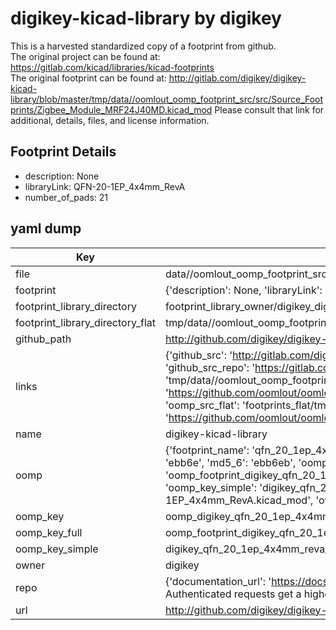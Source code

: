 # digikey-kicad-library by digikey  
This is a harvested standardized copy of a footprint from github.  
The original project can be found at:  
https://gitlab.com/kicad/libraries/kicad-footprints  
The original footprint can be found at:
http://gitlab.com/digikey/digikey-kicad-library/blob/master/tmp/data//oomlout_oomp_footprint_src/src/Source_Footprints/Zigbee_Module_MRF24J40MD.kicad_mod
Please consult that link for additional, details, files, and license information.  
## Footprint Details
* description: None  
* libraryLink: QFN-20-1EP_4x4mm_RevA  
* number_of_pads: 21  
## yaml dump  
| Key | Value |  
| --- | --- |  
| file | data//oomlout_oomp_footprint_src/digikey-kicad-library/src/Source_Footprints/QFN-20-1EP_4x4mm_RevA.kicad_mod |  
| footprint | {'description': None, 'libraryLink': 'QFN-20-1EP_4x4mm_RevA', 'number_of_pads': 21} |  
| footprint_library_directory | footprint_library_owner/digikey_digikey-kicad-library |  
| footprint_library_directory_flat | tmp/data//oomlout_oomp_footprint_src/footprints_flat/digikey_qfn_20_1ep_4x4mm_reva_qfn_20_1ep_4x4mm_reva/working |  
| github_path | http://github.com/digikey/digikey-kicad-library/blob/master/tmp/data//oomlout_oomp_footprint_src/src/Source_Footprints/QFN-20-1EP_4x4mm_RevA.kicad_mod |  
| links | {'github_src': 'http://gitlab.com/digikey/digikey-kicad-library/blob/master/tmp/data//oomlout_oomp_footprint_src/src/Source_Footprints/Zigbee_Module_MRF24J40MD.kicad_mod', 'github_src_repo': 'https://gitlab.com/kicad/libraries/kicad-footprints', 'oomp_bot': 'tmp/data//oomlout_oomp_footprint_src/footprints/digikey_qfn_20_1ep_4x4mm_reva_qfn_20_1ep_4x4mm_reva/working', 'oomp_bot_github': 'https://github.com/oomlout/oomlout_oomp_footprint_bot/tree/main/tmp/data//oomlout_oomp_footprint_src/footprints/digikey_qfn_20_1ep_4x4mm_reva_qfn_20_1ep_4x4mm_reva/working', 'oomp_src_flat': 'footprints_flat/tmp/data//oomlout_oomp_footprint_src/footprints_flat/digikey_qfn_20_1ep_4x4mm_reva_qfn_20_1ep_4x4mm_reva/working', 'oomp_src_flat_github': 'https://github.com/oomlout/oomlout_oomp_footprint_src/tree/main/tmp/data//oomlout_oomp_footprint_src/footprints_flat/digikey_qfn_20_1ep_4x4mm_reva_qfn_20_1ep_4x4mm_reva/working'} |  
| name | digikey-kicad-library |  
| oomp | {'footprint_name': 'qfn_20_1ep_4x4mm_reva', 'library_name': 'qfn_20_1ep_4x4mm_reva_kicad_mod', 'md5': 'ebb6eb386db785c84de23f05f681d5e1', 'md5_10': 'ebb6eb386d', 'md5_5': 'ebb6e', 'md5_6': 'ebb6eb', 'oomp_key': 'oomp_digikey_qfn_20_1ep_4x4mm_reva_qfn_20_1ep_4x4mm_reva', 'oomp_key_extra': 'oomp_footprint_digikey_qfn_20_1ep_4x4mm_reva_qfn_20_1ep_4x4mm_reva', 'oomp_key_full': 'oomp_footprint_digikey_qfn_20_1ep_4x4mm_reva_qfn_20_1ep_4x4mm_reva_ebb6eb', 'oomp_key_simple': 'digikey_qfn_20_1ep_4x4mm_reva_qfn_20_1ep_4x4mm_reva', 'original_filename': 'data//oomlout_oomp_footprint_src/digikey-kicad-library/src/Source_Footprints/QFN-20-1EP_4x4mm_RevA.kicad_mod', 'owner_name': 'digikey'} |  
| oomp_key | oomp_digikey_qfn_20_1ep_4x4mm_reva_qfn_20_1ep_4x4mm_reva |  
| oomp_key_full | oomp_footprint_digikey_qfn_20_1ep_4x4mm_reva_qfn_20_1ep_4x4mm_reva |  
| oomp_key_simple | digikey_qfn_20_1ep_4x4mm_reva_qfn_20_1ep_4x4mm_reva |  
| owner | digikey |  
| repo | {'documentation_url': 'https://docs.github.com/rest/overview/resources-in-the-rest-api#rate-limiting', 'message': "API rate limit exceeded for 84.66.142.224. (But here's the good news: Authenticated requests get a higher rate limit. Check out the documentation for more details.)"} |  
| url | http://github.com/digikey/digikey-kicad-library |  

